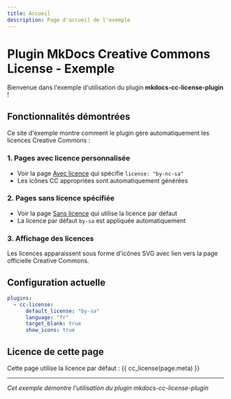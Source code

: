 ```yaml
---
title: Accueil
description: Page d'accueil de l'exemple
---
```


# Plugin MkDocs Creative Commons License - Exemple

Bienvenue dans l'exemple d'utilisation du plugin **mkdocs-cc-license-plugin** !

## Fonctionnalités démontrées

Ce site d'exemple montre comment le plugin gère automatiquement les licences Creative Commons :

### 1. Pages avec licence personnalisée
- Voir la page [Avec licence](with-license.md) qui spécifie `license: "by-nc-sa"`
- Les icônes CC appropriées sont automatiquement générées

### 2. Pages sans licence spécifiée  
- Voir la page [Sans licence](no-license.md) qui utilise la licence par défaut
- La licence par défaut `by-sa` est appliquée automatiquement

### 3. Affichage des licences

Les licences apparaissent sous forme d'icônes SVG avec lien vers la page officielle Creative Commons.

## Configuration actuelle

```yaml
plugins:
  - cc-license:
      default_license: "by-sa"
      language: "fr"
      target_blank: true
      show_icons: true
```

## Licence de cette page

Cette page utilise la licence par défaut : {{ cc_license(page.meta) }}

---

*Cet exemple démontre l'utilisation du plugin mkdocs-cc-license-plugin*
